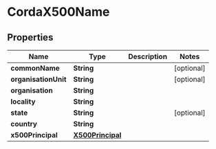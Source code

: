 

# CordaX500Name


## Properties

| Name | Type | Description | Notes |
|------------ | ------------- | ------------- | -------------|
|**commonName** | **String** |  |  [optional] |
|**organisationUnit** | **String** |  |  [optional] |
|**organisation** | **String** |  |  |
|**locality** | **String** |  |  |
|**state** | **String** |  |  [optional] |
|**country** | **String** |  |  |
|**x500Principal** | [**X500Principal**](X500Principal.md) |  |  |



